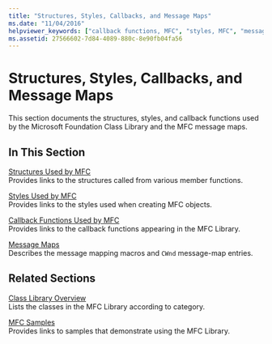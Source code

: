 ```yaml
---
title: "Structures, Styles, Callbacks, and Message Maps"
ms.date: "11/04/2016"
helpviewer_keywords: ["callback functions, MFC", "styles, MFC", "message classes [MFC], MFC", "structures, MFC"]
ms.assetid: 27566602-7d84-4089-880c-8e90fb04fa56
---
```

# Structures, Styles, Callbacks, and Message Maps

This section documents the structures, styles, and callback functions used by the Microsoft Foundation Class Library and the MFC message maps.

## In This Section

[Structures Used by MFC](../../mfc/reference/structures-used-by-mfc.md)<br/>
Provides links to the structures called from various member functions.

[Styles Used by MFC](../../mfc/reference/styles-used-by-mfc.md)<br/>
Provides links to the styles used when creating MFC objects.

[Callback Functions Used by MFC](../../mfc/reference/callback-functions-used-by-mfc.md)<br/>
Provides links to the callback functions appearing in the MFC Library.

[Message Maps](../../mfc/reference/message-maps-mfc.md)<br/>
Describes the message mapping macros and `CWnd` message-map entries.

## Related Sections

[Class Library Overview](../../mfc/class-library-overview.md)<br/>
Lists the classes in the MFC Library according to category.

[MFC Samples](../../visual-cpp-samples.md)<br/>
Provides links to samples that demonstrate using the MFC Library.
